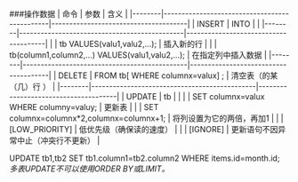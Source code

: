 ###操作数据
|  命令  |                     参数                     |                 含义                 |
|--------|----------------------------------------------|--------------------------------------|
| INSERT | INTO                                         |                                      |
|--------|----------------------------------------------|--------------------------------------|
|        | tb VALUES(valu1,valu2,...);                  | 插入新的行                           |
|        | tb(column1,column2,…) VALUES(valu1,valu2,…); | 在指定列中插入数据                   |
|--------|----------------------------------------------|--------------------------------------|
| DELETE | FROM tb[ WHERE columnx=valux] ;              | 清空表（的某（几）行 ）              |
|--------|----------------------------------------------|--------------------------------------|
| UPDATE | tb                                           |                                      |
|        | SET columnx=valux WHERE columny=valuy;       | 更新表                               |
|        | SET columnx=columnx*2,columnx=columnx+1;     | 将列设置为它的两倍，再加1            |
|        | [LOW_PRIORITY]                               | 低优先级（确保读的速度）             |
|        | [IGNORE]                                     | 更新语句不因异常中止（冲突行不更新） |

UPDATE tb1,tb2 SET tb1.column1=tb2.column2 WHERE items.id=month.id;
*多表UPDATE不可以使用ORDER BY或LIMIT。*